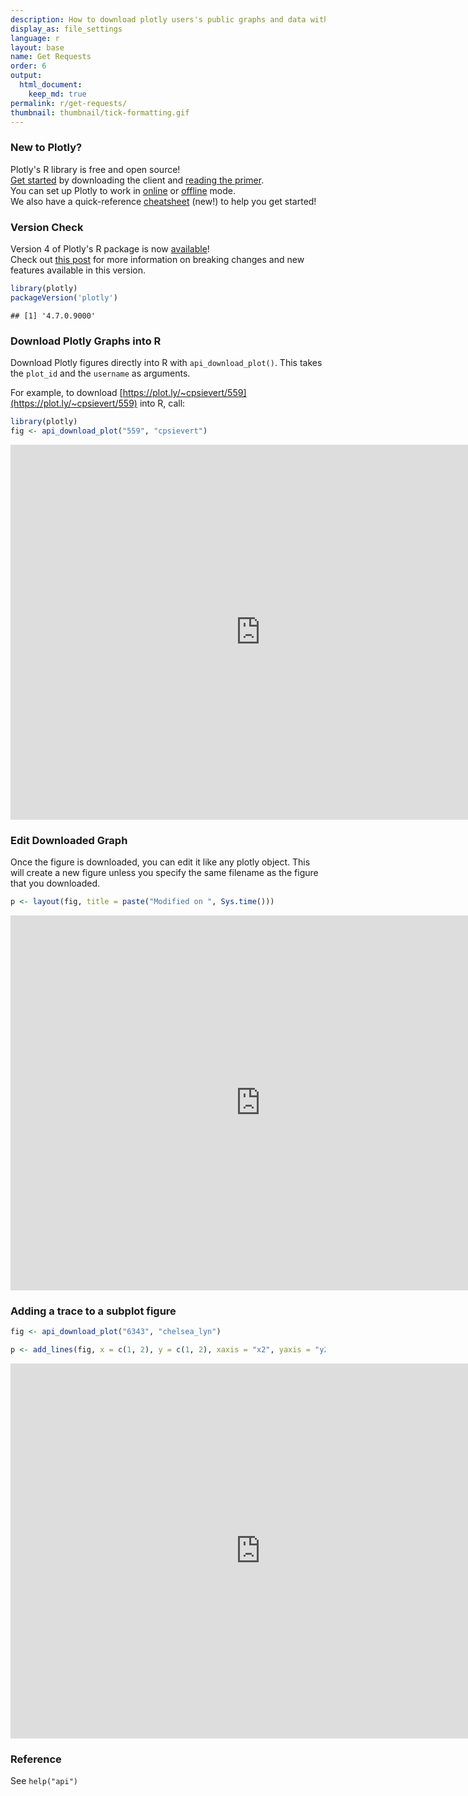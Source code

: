 ```yaml
---
description: How to download plotly users's public graphs and data with R.
display_as: file_settings
language: r
layout: base
name: Get Requests
order: 6
output:
  html_document:
    keep_md: true
permalink: r/get-requests/
thumbnail: thumbnail/tick-formatting.gif
---
```


### New to Plotly?

Plotly's R library is free and open source!<br>
[Get started](https://plot.ly/r/getting-started/) by downloading the client and [reading the primer](https://plot.ly/r/getting-started/).<br>
You can set up Plotly to work in [online](https://plot.ly/r/getting-started/#hosting-graphs-in-your-online-plotly-account) or [offline](https://plot.ly/r/offline/) mode.<br>
We also have a quick-reference [cheatsheet](https://images.plot.ly/plotly-documentation/images/r_cheat_sheet.pdf) (new!) to help you get started!

### Version Check

Version 4 of Plotly's R package is now [available](https://plot.ly/r/getting-started/#installation)!<br>
Check out [this post](http://moderndata.plot.ly/upgrading-to-plotly-4-0-and-above/) for more information on breaking changes and new features available in this version.

```r
library(plotly)
packageVersion('plotly')
```

```
## [1] '4.7.0.9000'
```

### Download Plotly Graphs into R

Download Plotly figures directly into R with `api_download_plot()`. This takes the `plot_id` and the `username` as arguments.

For example, to download [https://plot.ly/~cpsievert/559](https://plot.ly/~cpsievert/559) into R, call:


```r
library(plotly)
fig <- api_download_plot("559", "cpsievert")
```

<iframe src="https://plot.ly/~RPlotBot/4294.embed" width="800" height="600" id="igraph" scrolling="no" seamless="seamless" frameBorder="0"> </iframe>

### Edit Downloaded Graph
Once the figure is downloaded, you can edit it like any plotly object. This will create a new figure unless you specify the same filename as the figure that you downloaded.


```r
p <- layout(fig, title = paste("Modified on ", Sys.time()))
```

<iframe src="https://plot.ly/~RPlotBot/3131.embed" width="800" height="600" id="igraph" scrolling="no" seamless="seamless" frameBorder="0"> </iframe>

### Adding a trace to a subplot figure


```r
fig <- api_download_plot("6343", "chelsea_lyn")

p <- add_lines(fig, x = c(1, 2), y = c(1, 2), xaxis = "x2", yaxis = "y2")
```

<iframe src="https://plot.ly/~RPlotBot/3133.embed" width="800" height="600" id="igraph" scrolling="no" seamless="seamless" frameBorder="0"> </iframe>

### Reference

See `help("api")`